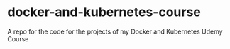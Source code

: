 # docker-and-kubernetes-course
A repo for the code for the projects of my Docker and Kubernetes Udemy Course
